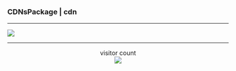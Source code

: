 ### CDNsPackage | cdn



---



<a href=#><img src="https://thumbs.gfycat.com/HonorableHighlevelAnt-size_restricted.gif"></a>



---



<p align="center"> 
  visitor count<br>
  <img src="https://profile-counter.glitch.me/insolitum/count.svg" />
</p>

